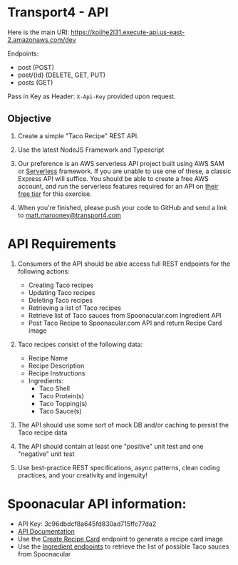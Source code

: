 # Transport4 - API

Here is the main URI: https://koiihe2l31.execute-api.us-east-2.amazonaws.com/dev

Endpoints:
- post (POST)
- post/{id} (DELETE, GET, PUT)
- posts (GET)

Pass in Key as Header: `X-Api-Key` provided upon request.

## Objective

1. Create a simple "Taco Recipe" REST API. 

2. Use the latest NodeJS Framework and Typescript

3. Our preference is an AWS serverless API project built using AWS SAM or [Serverless](https://www.serverless.com/) framework.  If you are unable to use one of these, a classic Express API will suffice.  You should be able to create a free AWS account, and run the serverless features required for an API on [their free tier](https://aws.amazon.com/free/?all-free-tier.sort-by=item.additionalFields.SortRank&all-free-tier.sort-order=asc&awsf.Free%20Tier%20Categories=categories%23serverless) for this exercise.

4.  When you're finished, please push your code to GitHub and send a link to matt.marooney@transport4.com
 
# API Requirements

1. Consumers of the API should be able access full REST endpoints for the following actions:
    - Creating Taco recipes 
    - Updating Taco recipes
    - Deleting Taco recipes
    - Retrieving a list of Taco recipes
    - Retrieve list of Taco sauces from Spoonacular.com Ingredient API
    - Post Taco Recipe to Spoonacular.com API and return Recipe Card image

2. Taco recipes consist of the following data:
    - Recipe Name
    - Recipe Description
    - Recipe Instructions
    - Ingredients:
        - Taco Shell
        - Taco Protein(s)
        - Taco Topping(s)
        - Taco Sauce(s)

3. The API should use some sort of mock DB and/or caching to persist the Taco recipe data

4. The API should contain at least one "positive" unit test and one "negative" unit test

5. Use best-practice REST specifications, async patterns, clean coding practices, and your creativity and ingenuity!

# Spoonacular API information:
  
- API Key: 3c96dbdcf8a645fd830ad715ffc77da2
- [API Documentation](https://spoonacular.com/food-api/docs)
- Use the [Create Recipe Card](https://spoonacular.com/food-api/docs#Create-Recipe-Card) endpoint to generate a recipe card image 
- Use the [Ingredient endpoints](https://spoonacular.com/food-api/docs#Ingredient-Search) to retrieve the list of possible Taco sauces from Spoonacular 



